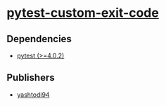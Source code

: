 # [pytest-custom-exit-code](https://pypi.org/project/pytest-custom-exit-code)

## Dependencies
- [pytest (>=4.0.2)](packages/p/pytest.md)



## Publishers
- [yashtodi94](https://pypi.org/user/yashtodi94)

